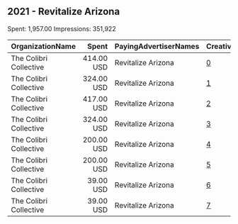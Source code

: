 ## 2021 - Revitalize Arizona 
Spent: 1,957.00
Impressions: 351,922

|OrganizationName|Spent|PayingAdvertiserNames|CreativeUrls|Impressions|Genders|AgeBrackets|CountryCodes|BillingAddresses|CandidateBallotInformation|
|:---|---:|:---|:---|---:|:---|:---|:---|:---|:---|
|The Colibri Collective|414.00 USD|Revitalize Arizona|[0](https://www.snap.com/political-ads/asset/4ed6405c8cbaf42e6c9a2706e005621deca0ab4dd5d8f4343ca78e28c48c0c12?mediaType=mp4)|85,489||18-32|united states|"1425 N 1st St #100,Phoenix,85004,US"|Yassamin Ansari|
|The Colibri Collective|324.00 USD|Revitalize Arizona|[1](https://www.snap.com/political-ads/asset/ce6f90a795762377aa32eeb3fb0e74ce778eec5953f3303ac4114b004919b784?mediaType=mp4)|70,864||18-32|united states|"1425 N 1st St #100,Phoenix,85004,US"|Yassamin Ansari|
|The Colibri Collective|417.00 USD|Revitalize Arizona|[2](https://www.snap.com/political-ads/asset/4ed6405c8cbaf42e6c9a2706e005621deca0ab4dd5d8f4343ca78e28c48c0c12?mediaType=mp4)|58,788||25-49|united states|"1425 N 1st St #100,Phoenix,85004,US"|Yassamin Ansari|
|The Colibri Collective|324.00 USD|Revitalize Arizona|[3](https://www.snap.com/political-ads/asset/ce6f90a795762377aa32eeb3fb0e74ce778eec5953f3303ac4114b004919b784?mediaType=mp4)|51,620||25-49|united states|"1425 N 1st St #100,Phoenix,85004,US"|Yassamin Ansari|
|The Colibri Collective|200.00 USD|Revitalize Arizona|[4](https://www.snap.com/political-ads/asset/4006aed41bb62b917a5fecbf5d061bff508dbd64825c3a26e3c9bd27161bf6e3?mediaType=mp4)|40,813||18-32|united states|"1425 N 1st St #100,Phoenix,85004,US"|Yassamin Ansari|
|The Colibri Collective|200.00 USD|Revitalize Arizona|[5](https://www.snap.com/political-ads/asset/4006aed41bb62b917a5fecbf5d061bff508dbd64825c3a26e3c9bd27161bf6e3?mediaType=mp4)|30,759||25-49|united states|"1425 N 1st St #100,Phoenix,85004,US"|Yassamin Ansari|
|The Colibri Collective|39.00 USD|Revitalize Arizona|[6](https://www.snap.com/political-ads/asset/2d9a400ac70933681b6375084a5a91ecf8fc94bd11f9fb19b6ac8c1eb242e463?mediaType=mp4)|7,634||18-32|united states|"1425 N 1st St #100,Phoenix,85004,US"|Yassamin Ansari|
|The Colibri Collective|39.00 USD|Revitalize Arizona|[7](https://www.snap.com/political-ads/asset/2d9a400ac70933681b6375084a5a91ecf8fc94bd11f9fb19b6ac8c1eb242e463?mediaType=mp4)|5,955||25-49|united states|"1425 N 1st St #100,Phoenix,85004,US"|Yassamin Ansari|
